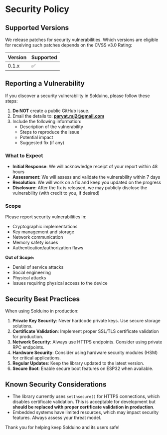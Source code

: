 # Security Policy

## Supported Versions

We release patches for security vulnerabilities. Which versions are eligible for receiving such patches depends on the CVSS v3.0 Rating:

| Version | Supported          |
| ------- | ------------------ |
| 0.1.x   | :white_check_mark: |

## Reporting a Vulnerability

If you discover a security vulnerability in Solduino, please follow these steps:

1. **Do NOT** create a public GitHub issue.
2. Email the details to: **parvat.raj2@gmail.com**
3. Include the following information:
   - Description of the vulnerability
   - Steps to reproduce the issue
   - Potential impact
   - Suggested fix (if any)

### What to Expect

- **Initial Response**: We will acknowledge receipt of your report within 48 hours
- **Assessment**: We will assess and validate the vulnerability within 7 days
- **Resolution**: We will work on a fix and keep you updated on the progress
- **Disclosure**: After the fix is released, we may publicly disclose the vulnerability (with credit to you, if desired)

### Scope

Please report security vulnerabilities in:
- Cryptographic implementations
- Key management and storage
- Network communication
- Memory safety issues
- Authentication/authorization flaws

**Out of Scope:**
- Denial of service attacks
- Social engineering
- Physical attacks
- Issues requiring physical access to the device

## Security Best Practices

When using Solduino in production:

1. **Private Key Security**: Never hardcode private keys. Use secure storage solutions.
2. **Certificate Validation**: Implement proper SSL/TLS certificate validation for production.
3. **Network Security**: Always use HTTPS endpoints. Consider using private RPC endpoints.
4. **Hardware Security**: Consider using hardware security modules (HSM) for critical applications.
5. **Regular Updates**: Keep the library updated to the latest version.
6. **Secure Boot**: Enable secure boot features on ESP32 when available.

## Known Security Considerations

- The library currently uses `setInsecure()` for HTTPS connections, which disables certificate validation. This is acceptable for development but **should be replaced with proper certificate validation in production**.
- Embedded systems have limited resources, which may impact security features. Always assess your threat model.

Thank you for helping keep Solduino and its users safe!

